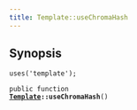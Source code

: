 ```yaml
---
title: Template::useChromaHash
---
```


## Synopsis

<code>uses('template');</code>

<code>public function <b><a href="Template">Template</a>::useChromaHash</b>()</code>

